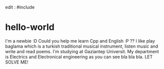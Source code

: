 edit : #include <github>
# hello-world
I'm a newbie :D Could you help me learn Cpp and English :P ??
I like play baglama which is a turkish traditional musical instrument, listen music and write and read poems.
I'm studying at Gaziantep Universit. My department is Electrics and Electronical engineering as you can see bla bla bla.
LET SOLVE ME!
